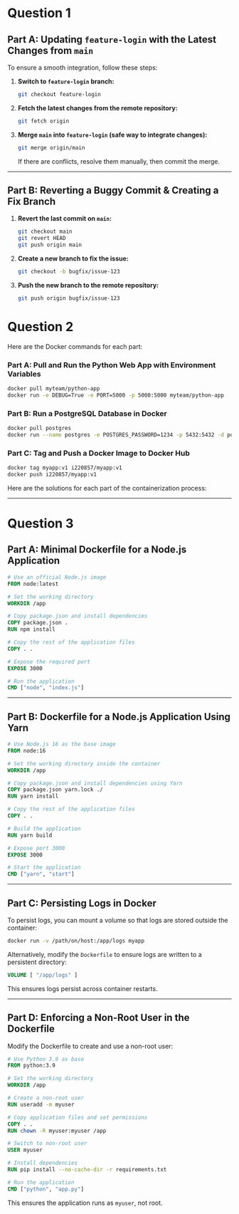 # Question 1 
## **Part A: Updating `feature-login` with the Latest Changes from `main`**  
To ensure a smooth integration, follow these steps:

1. **Switch to `feature-login` branch:**  
   ```bash
   git checkout feature-login
   ```
2. **Fetch the latest changes from the remote repository:**  
   ```bash
   git fetch origin
   ```
3. **Merge `main` into `feature-login` (safe way to integrate changes):**  
   ```bash
   git merge origin/main
   ```
   If there are conflicts, resolve them manually, then commit the merge.
---

## **Part B: Reverting a Buggy Commit & Creating a Fix Branch**  

1. **Revert the last commit on `main`:**  
   ```bash
   git checkout main
   git revert HEAD
   git push origin main
   ```
   
2. **Create a new branch to fix the issue:**  
   ```bash
   git checkout -b bugfix/issue-123
   ```

3. **Push the new branch to the remote repository:**  
   ```bash
   git push origin bugfix/issue-123
   ```

# Question 2

Here are the Docker commands for each part:  

### **Part A: Pull and Run the Python Web App with Environment Variables**  
```bash
docker pull myteam/python-app  
docker run -e DEBUG=True -e PORT=5000 -p 5000:5000 myteam/python-app
```

### **Part B: Run a PostgreSQL Database in Docker**  
```bash
docker pull postgres  
docker run --name postgres -e POSTGRES_PASSWORD=1234 -p 5432:5432 -d postgres
```

### **Part C: Tag and Push a Docker Image to Docker Hub**  
```bash
docker tag myapp:v1 i220857/myapp:v1  
docker push i220857/myapp:v1
```
Here are the solutions for each part of the containerization process:  

---

# Question 3
## **Part A: Minimal Dockerfile for a Node.js Application**  
```dockerfile
# Use an official Node.js image
FROM node:latest  

# Set the working directory
WORKDIR /app  

# Copy package.json and install dependencies
COPY package.json .  
RUN npm install  

# Copy the rest of the application files
COPY . .  

# Expose the required port
EXPOSE 3000  

# Run the application
CMD ["node", "index.js"]  
```

---

## **Part B: Dockerfile for a Node.js Application Using Yarn**  
```dockerfile
# Use Node.js 16 as the base image
FROM node:16  

# Set the working directory inside the container
WORKDIR /app  

# Copy package.json and install dependencies using Yarn
COPY package.json yarn.lock ./  
RUN yarn install  

# Copy the rest of the application files
COPY . .  

# Build the application
RUN yarn build  

# Expose port 3000
EXPOSE 3000  

# Start the application
CMD ["yarn", "start"]  
```

---

## **Part C: Persisting Logs in Docker**  
To persist logs, you can mount a volume so that logs are stored outside the container:  

```bash
docker run -v /path/on/host:/app/logs myapp
```
Alternatively, modify the `Dockerfile` to ensure logs are written to a persistent directory:  

```dockerfile
VOLUME [ "/app/logs" ]
```
This ensures logs persist across container restarts.

---

## **Part D: Enforcing a Non-Root User in the Dockerfile**  
Modify the Dockerfile to create and use a non-root user:  

```dockerfile
# Use Python 3.9 as base
FROM python:3.9  

# Set the working directory
WORKDIR /app  

# Create a non-root user
RUN useradd -m myuser  

# Copy application files and set permissions
COPY . .  
RUN chown -R myuser:myuser /app  

# Switch to non-root user
USER myuser  

# Install dependencies
RUN pip install --no-cache-dir -r requirements.txt  

# Run the application
CMD ["python", "app.py"]  
```
This ensures the application runs as `myuser`, not root.
